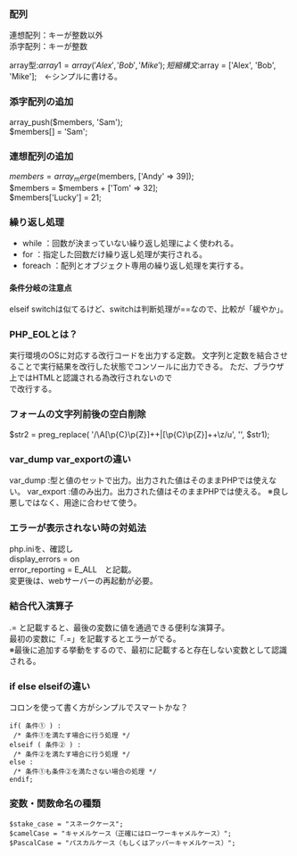 ### 配列  
連想配列：キーが整数以外  
添字配列：キーが整数  
  
array型:$array1 = array('Alex', 'Bob', 'Mike');  
短縮構文:$array = ['Alex', 'Bob', 'Mike'];　←シンプルに書ける。  
  
### 添字配列の追加  
array_push($members, 'Sam');  
$members[] = 'Sam';  
  
### 連想配列の追加  
$members = array_merge($members, ['Andy' => 39]);  
$members = $members + ['Tom' => 32];  
$members['Lucky'] = 21;	  

### 繰り返し処理
- while   ：回数が決まっていない繰り返し処理によく使われる。
- for     ：指定した回数だけ繰り返し処理が実行される。
- foreach ：配列とオブジェクト専用の繰り返し処理を実行する。
#### 条件分岐の注意点  
elseif switchは似てるけど、switchは判断処理が==なので、比較が「緩やか」。	  

### PHP_EOLとは？
実行環境のOSに対応する改行コードを出力する定数。
文字列と定数を結合させることで実行結果を改行した状態でコンソールに出力できる。
ただ、ブラウザ上ではHTMLと認識される為改行されないので<br>で改行する。

### フォームの文字列前後の空白削除
$str2 = preg_replace( '/\A[\p{C}\p{Z}]++|[\p{C}\p{Z}]++\z/u', '', $str1);

### var_dump var_exportの違い
var_dump   :型と値のセットで出力。出力された値はそのままPHPでは使えない。
var_export :値のみ出力。出力された値はそのままPHPでは使える。
※良し悪しではなく、用途に合わせて使う。

### エラーが表示されない時の対処法
php.iniを、確認し  
display_errors = on  
error_reporting = E_ALL　と記載。  
変更後は、webサーバーの再起動が必要。

### 結合代入演算子  
.=  と記載すると、最後の変数に値を通過できる便利な演算子。  
最初の変数に「.=」を記載するとエラーがでる。  
※最後に追加する挙動をするので、最初に記載すると存在しない変数として認識される。  

### if else elseifの違い
コロンを使って書く方がシンプルでスマートかな？
```
if( 条件① ) :
 /* 条件①を満たす場合に行う処理 */
elseif ( 条件② ) :
 /* 条件②を満たす場合に行う処理 */
else :
 /* 条件①も条件②を満たさない場合の処理 */
endif;
```
  
###  変数・関数命名の種類
```
$stake_case = "スネークケース";  
$camelCase = "キャメルケース（正確にはローワーキャメルケース）";  
$PascalCase = "パスカルケース（もしくはアッパーキャメルケース）";  
```
